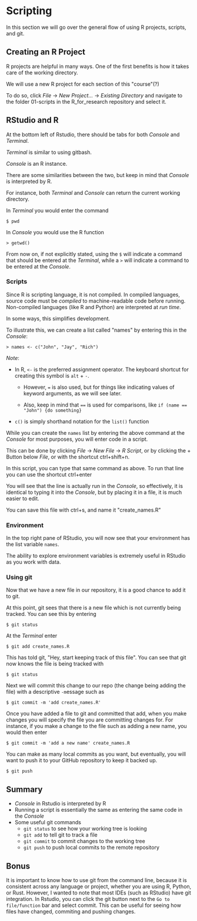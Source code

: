 # Scripting

In this section we will go over the general flow of using R projects, scripts, and git.

## Creating an R Project

R projects are helpful in many ways. One of the first benefits is how it takes care of the working directory.

We will use a new R project for each section of this "course"(?)

To do so, click *File* -> *New Project...* -> *Existing Directory* and navigate to the folder 01-scripts in the R_for_research repository and select it.

## RStudio and R

At the bottom left of Rstudio, there should be tabs for both _Console_ and _Terminal_.

_Terminal_ is similar to using gitbash.

_Console_ is an R instance.

There are some similarities between the two, but keep in mind that _Console_ is interpreted by R.

For instance, both _Terminal_ and _Console_ can return the current working directory.

In _Terminal_ you would enter the command

```
$ pwd
```

In _Console_ you would use the R function

```
> getwd()
```

From now on, if not explicitly stated, using the `$` will indicate a command that should be entered at the _Terminal_, while a `>` will indicate a command to be entered at the _Console_.

### Scripts

Since R is scripting language, it is not compiled. In compiled languages, source code must be *compiled* to machine-readable code before running. Non-compiled languages (like R and Python) are interpreted at *run time*.

In some ways, this simplifies development.

To illustrate this, we can create a list called "names" by entering this in the _Console_:

```
> names <- c("John", "Jay", "Rich")
```

*Note*:

* In R, `<-` is the preferred assignment operator. The keyboard shortcut for creating this symbol is `alt` + `-`.

  * However, `=` is also used, but for things like indicating values of keyword arguments, as we will see later.

  * Also, keep in mind that `==` is used for comparisons, like `if (name == "John") {do something}`

* `c()` is simply shorthand notation for the `list()` function


While you can create the `names` list by entering the above command at the _Console_ for most purposes, you will enter code in a script.

This can be done by clicking *File* -> *New File* -> *R Script*, or by clicking the + Button below *File*, or with the shortcut ctrl+shift+n.

In this script, you can type that same command as above. To run that line you can use the shortcut ctrl+enter

You will see that the line is actually run in the _Console_, so effectively, it is identical to typing it into the _Console_, but by placing it in a file, it is much easier to edit.

You can save this file with ctrl+s, and name it "create_names.R"


### Environment

In the top right pane of RStudio, you will now see that your environment has the list variable `names`.

The ability to explore environment variables is extremely useful in RStudio as you work with data.

### Using git

Now that we have a new file in our repository, it is a good chance to add it to git.

At this point, git sees that there is a new file which is not currently being tracked. You can see this by entering

```
$ git status
```

At the _Terminal_ enter

```
$ git add create_names.R
```

This has told git, "Hey, start keeping track of this file". You can see that git now knows the file is being tracked with

```
$ git status
```

Next we will commit this change to our repo (the change being adding the file) with a descriptive `-m`essage such as

```
$ git commit -m 'add create_names.R'
```

Once you have added a file to git and committed that add, when you make changes you will specify the file you are committing changes for. For instance, if you make a change to the file such as adding a new name, you would then enter

```
$ git commit -m 'add a new name' create_names.R
```

You can make as many local commits as you want, but eventually, you will want to push it to your GitHub repository to keep it backed up.

```
$ git push
```

## Summary

* _Console_ in Rstudio is interpreted by R
* Running a script is essentially the same as entering the same code in the _Console_
* Some useful git commands
  * `git status` to see how your working tree is looking
  * `git add` to tell git to track a file
  * `git commit` to commit changes to the working tree
  * `git push` to push local commits to the remote repository
  
## Bonus

It is important to know how to use git from the command line, because it is consistent across any language or project, whether you are using R, Python, or Rust. However, I wanted to note that most IDEs (such as RStudio) have git integration. In Rstudio, you can click the git button next to the `Go to file/function` bar and select commit. This can be useful for seeing how files have changed, commiting and pushing changes.

